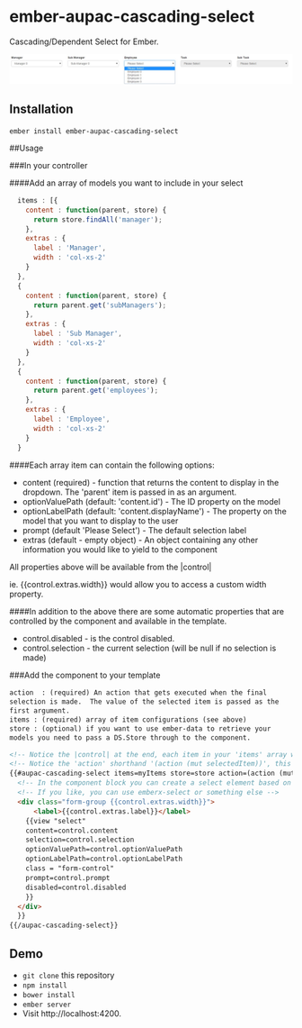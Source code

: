 # ember-aupac-cascading-select

Cascading/Dependent Select for Ember.

![alt tag](https://github.com/aupac/ember-aupac-cascading-select/blob/master/example.jpg)


## Installation

```
ember install ember-aupac-cascading-select
```

##Usage

###In your controller

####Add an array of models you want to include in your select
```javascript
  items : [{
    content : function(parent, store) {
      return store.findAll('manager');
    },
    extras : {
      label : 'Manager',
      width : 'col-xs-2'
    }
  },
  {
    content : function(parent, store) {
      return parent.get('subManagers');
    },
    extras : {
      label : 'Sub Manager',
      width : 'col-xs-2'
    }
  },
  {
    content : function(parent, store) {
      return parent.get('employees');
    },
    extras : {
      label : 'Employee',
      width : 'col-xs-2'
    }
  }
```

####Each array item can contain the following options:

-    content (required) - function that returns the content to display in the dropdown.  The 'parent' item is passed in as an argument.
-    optionValuePath (default: 'content.id') - The ID property on the model
-    optionLabelPath (default: 'content.displayName') - The property on the model that you want to display to the user
-    prompt (default 'Please Select') - The default selection label
-    extras (default - empty object) - An object containing any other information you would like to yield to the component


All properties above will be available from the |control|

ie. {{control.extras.width}} would allow you to access a custom width property.

####In addition to the above there are some automatic properties that are controlled by the component and available in the template.

- control.disabled - is the control disabled.
- control.selection - the current selection (will be null if no selection is made)

###Add the component to your template

```
action  : (required) An action that gets executed when the final selection is made.  The value of the selected item is passed as the first argument.
items : (required) array of item configurations (see above)
store : (optional) if you want to use ember-data to retrieve your models you need to pass a DS.Store through to the component.
```

```html
<!-- Notice the |control| at the end, each item in your 'items' array will be passed to this variable -->
<!-- Notice the 'action' shorthand '(action (mut selectedItem))', this basically sets up an action to set the selectedItem property without actually needing the action on the controller -->
{{#aupac-cascading-select items=myItems store=store action=(action (mut selectedItem)) as |control|}}
  <!-- In the component block you can create a select element based on your control, here I am using the soon to be removed Ember.Select in Ember2.0.-->
  <!-- If you like, you can use emberx-select or something else -->
  <div class="form-group {{control.extras.width}}">
      <label>{{control.extras.label}}</label>
    {{view "select"
    content=control.content
    selection=control.selection
    optionValuePath=control.optionValuePath
    optionLabelPath=control.optionLabelPath
    class = "form-control"
    prompt=control.prompt
    disabled=control.disabled
    }}
  </div>
  }}
{{/aupac-cascading-select}}
``` 

## Demo

* `git clone` this repository
* `npm install`
* `bower install`
* `ember server`
* Visit http://localhost:4200.
